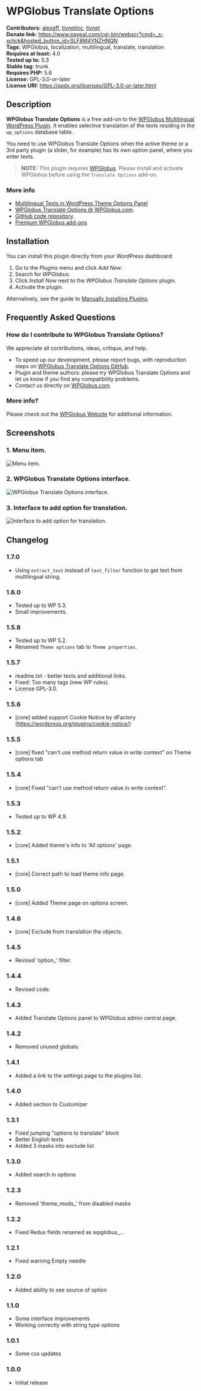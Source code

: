 # WPGlobus Translate Options #
**Contributors:** [alexgff](https://profiles.wordpress.org/alexgff), [tivnetinc](https://profiles.wordpress.org/tivnetinc), [tivnet](https://profiles.wordpress.org/tivnet)  
**Donate link:** https://www.paypal.com/cgi-bin/webscr?cmd=_s-xclick&hosted_button_id=SLF8M4YNZHNQN  
**Tags:** WPGlobus, localization, multilingual, translate, translation  
**Requires at least:** 4.0  
**Tested up to:** 5.3  
**Stable tag:** trunk  
**Requires PHP:** 5.6  
**License:** GPL-3.0-or-later  
**License URI:** https://spdx.org/licenses/GPL-3.0-or-later.html  

## Description ##

**WPGlobus Translate Options** is a free add-on to the [WPGlobus Multilingual WordPress Plugin](https://wordpress.org/plugins/wpglobus/). It enables selective translation of the texts residing in the `wp_options` database table.

You need to use WPGlobus Translate Options when the active theme or a 3rd party plugin (a slider, for example) has its own option panel, where you enter texts.

> **NOTE:** This plugin requires [WPGlobus](https://wordpress.org/plugins/wpglobus/). Please install and activate WPGlobus before using the `Translate Options` add-on.

### More info ###

* [Multilingual Texts in WordPress Theme Options Panel](https://wpglobus.com/extensions-archive/multilingual-texts-in-wordpress-theme-options-panel/)
* [WPGlobus Translate Options @ WPGlobus.com](https://wpglobus.com/extensions-archive/extension-translate-options-archive/).
* [GitHub code repository](https://github.com/WPGlobus/wpglobus-translate-options).
* [Premium WPGlobus add-ons](https://wpglobus.com/shop/)

## Installation ##

You can install this plugin directly from your WordPress dashboard:
1. Go to the *Plugins* menu and click *Add New*.
1. Search for *WPGlobus*.
1. Click *Install Now* next to the *WPGlobus Translate Options* plugin.
1. Activate the plugin.

Alternatively, see the guide to [Manually Installing Plugins](http://codex.wordpress.org/Managing_Plugins#Manual_Plugin_Installation).

## Frequently Asked Questions ##

### How do I contribute to WPGlobus Translate Options? ###

We appreciate all contributions, ideas, critique, and help.

* To speed up our development, please report bugs, with reproduction steps on [WPGlobus Translate Options GitHub](https://github.com/WPGlobus/wpglobus-translate-options).
* Plugin and theme authors: please try WPGlobus Translate Options and let us know if you find any compatibility problems.
* Contact us directly on [WPGlobus.com](https://wpglobus.com/contact-us/).

### More info? ###

Please check out the [WPGlobus Website](https://wpglobus.com/extensions-archive/extension-translate-options-archive/) for additional information.

## Screenshots ##

### 1. Menu item. ###
![Menu item.](https://ps.w.org/wpglobus-translate-options/assets/screenshot-1.png)

### 2. WPGlobus Translate Options interface. ###
![WPGlobus Translate Options interface.](https://ps.w.org/wpglobus-translate-options/assets/screenshot-2.png)

### 3. Interface to add option for translation. ###
![Interface to add option for translation.](https://ps.w.org/wpglobus-translate-options/assets/screenshot-3.png)


## Changelog ##

### 1.7.0 ###
* Using `extract_text` instead of `text_filter` function to get text from multilingual string.

### 1.6.0 ###
* Tested up to WP 5.3.
* Small improvements.

### 1.5.8 ###
* Tested up to WP 5.2.
* Renamed `Theme options` tab to `Theme properties`.

### 1.5.7 ###
* readme.txt - better texts and additional links.
* Fixed: Too many tags (new WP rules).
* License GPL-3.0.

### 1.5.6 ###
* [core] added support Cookie Notice by dFactory (https://wordpress.org/plugins/cookie-notice/)

### 1.5.5 ###
* [core] fixed "can't use method return value in write context" on Theme options tab

### 1.5.4 ###
* [core] Fixed "can't use method return value in write context".

### 1.5.3 ###
* Tested up to WP 4.9.

### 1.5.2 ###
* [core] Added theme's info to 'All options' page.

### 1.5.1 ###
* [core] Correct path to load theme info page.

### 1.5.0 ###
* [core] Added Theme page on options screen.

### 1.4.6 ###
* [core] Exclude from translation the objects.

### 1.4.5 ###
* Revised 'option_' filter.

### 1.4.4 ###
* Revised code.

### 1.4.3 ###
* Added Translate Options panel to WPGlobus admin central page.

### 1.4.2 ###
* Removed unused globals.

### 1.4.1 ###
* Added a link to the settings page to the plugins list.

### 1.4.0 ###
* Added section to Customizer

### 1.3.1 ###
* Fixed jumping "options to translate" block
* Better English texts
* Added 3 masks into exclude list

### 1.3.0 ###
* Added search in options

### 1.2.3 ###
* Removed 'theme_mods_' from disabled masks

### 1.2.2 ###
* Fixed Redux fields renamed as wpglobus_...

### 1.2.1 ###
* Fixed warning Empty needle

### 1.2.0 ###
* Added ability to see source of option

### 1.1.0 ###
* Some interface improvements
* Working correctly with string type options

### 1.0.1 ###
* Some css updates

### 1.0.0 ###
* Initial release
